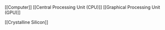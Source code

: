 [[Computer]]
[[Central Processing Unit (CPU)]]
[[Graphical Processing Unit (GPU)]]

[[Crystalline Silicon]]